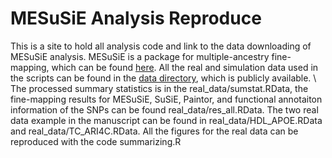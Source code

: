 # MESuSiE Analysis Reproduce
This is a site to hold all analysis code and link to the data downloading of MESuSiE analysis. MESuSiE is a package for multiple-ancestry fine-mapping, which can be found [here](https://github.com/borangao/MESuSiE). All the real and simulation data used in the scripts can be found in the [data directory](https://drive.google.com/drive/u/0/folders/1hgzCXntiMVUtlOaHPeJP3TqMRbnGdOUj), which is publicly available. \\
The processed summary statistics is in the real_data/sumstat.RData, the fine-mapping results for MESuSiE, SuSiE, Paintor, and functional annotaiton information of the SNPs can be found real_data/res_all.RData. The two real data example in the manuscript can be found in real_data/HDL_APOE.RData and real_data/TC_ARI4C.RData. All the figures for the real data can be reproduced with the code summarizing.R
